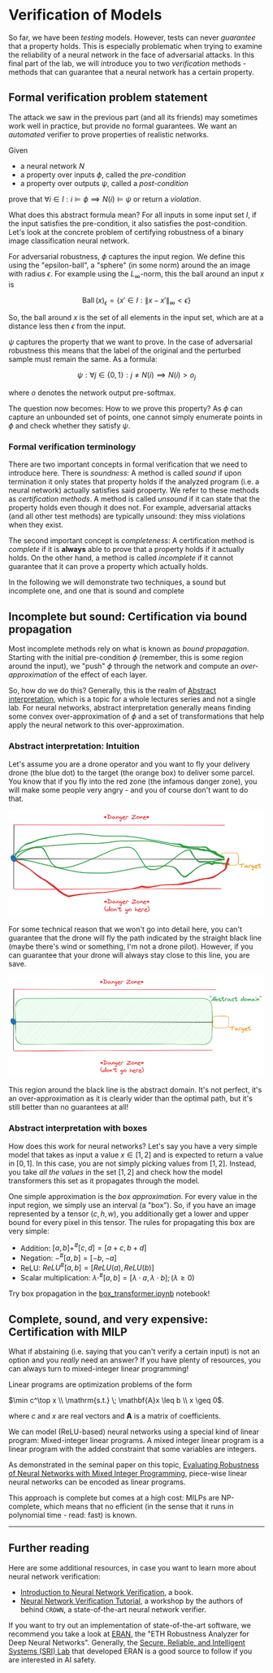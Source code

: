 # Verification of Models

So far, we have been _testing_ models. However, tests can never _guarantee_ that a property holds. This is especially problematic when trying to examine the reliability of a neural network in the face of adversarial attacks.
In this final part of the lab, we will introduce you to two _verification_ methods - methods that can guarantee that a neural network has a certain property.

## Formal verification problem statement

The attack we saw in the previous part (and all its friends) may sometimes work well in practice, but provide no formal guarantees.
We want an _automated_ verifier to prove properties of realistic networks.

Given

- a neural network $N$
- a property over inputs $\phi$, called the _pre-condition_
- a property over outputs $\psi$, called a _post-condition_

prove that $\forall i \in I : i \models \phi \implies N(i) \models \psi$ or return a _violation_.

What does this abstract formula mean? For all inputs in some input set $I$, if the input satisfies the pre-condition, it also satisfies the post-condition.
Let's look at the concrete problem of certifying robustness of a binary image classification neural network.

For adversarial robustness, $\phi$ captures the input region. We define this using the "epsilon-ball", a "sphere"  (in some norm) around the an image with radius $\epsilon$.
For example using the $L_\infty$-norm, this the ball around an input $x$ is

$$\operatorname{Ball}(x)_\epsilon = \{x' \in I : \|x - x'\|_\infty < \epsilon\}$$

So, the ball around $x$ is the set of all elements in the input set, which are at a distance less then $\epsilon$ from the input.

$\psi$ captures the property that we want to prove. In the case of adversarial robustness this means that the label of the original and the perturbed sample must remain the same.
As a formula:

$$\psi: \forall j \in \{0, 1\}: j \neq N(i) \implies N(i) > o_j$$

where $o$ denotes the network output pre-softmax.

The question now becomes: How to we prove this property? As $\phi$ can capture an unbounded set of points, one cannot simply enumerate points in $\phi$
and check whether they satisfy $\psi$.

### Formal verification terminology

There are two important concepts in formal verification that we need to introduce here.
There is _soundness_: A method is called _sound_ if upon termination it only states that property holds if the analyzed program (i.e. a neural network)
actually satisfies said property. We refer to these methods as _certification methods_. A method is called _unsound_ if it can state that the property holds
even though it does not. For example, adversarial attacks (and all other test methods) are typically unsound: they miss violations when they exist.

The second important concept is _completeness_: A certification method is _complete_ if it is **always** able to prove that a property holds if it actually holds.
On the other hand, a method is called _incomplete_ if it cannot guarantee that it can prove a property which actually holds.

In the following we will demonstrate two techniques, a sound but incomplete one, and one that is sound and complete

## Incomplete but sound: Certification via bound propagation

Most incomplete methods rely on what is known as _bound propagation_. Starting with the initial pre-condition $\phi$ (remember, this is some region around the input),
we "push" $\phi$ through the network and compute an _over-approximation_ of the effect of each layer.

So, how do we do this? Generally, this is the realm of [Abstract interpretation](https://en.wikipedia.org/wiki/Abstract_interpretation), which is a topic for
a whole lectures series and not a single lab. For neural networks, abstract interpretation generally means finding some convex over-approximation of $\phi$ and a
set of transformations that help apply the neural network to this over-approximation.

### Abstract interpretation: Intuition

Let's assume you are a drone operator and you want to fly your delivery drone (the blue dot) to the target (the orange box) to deliver some parcel.
You know that if you fly into the red zone (the infamous danger zone), you will make some people very angry - and you of course don't want to do that.

![Intuition for abstract interpretation, pt. 1](imgs/abstract_interpretation_intuition_1.png)

For some technical reason that we won't go into detail here, you can't guarantee that the drone will fly the path indicated by the straight black line (maybe there's wind or something, I'm not a drone pilot).
However, if you can guarantee that your drone will always stay close to this line, you are save.

![Intuition for abstract interpretation, pt. 2](imgs/abstract_interpretation_intuition_2.png)

This region around the black line is the abstract domain. It's not perfect, it's an over-approximation as it is clearly wider than the optimal path, but it's still better than no guarantees at all!

### Abstract interpretation with boxes

How does this work for neural networks? Let's say you have a very simple model that takes as input a value $x \in [1, 2]$ and is expected to return a value in $[0, 1]$. In this case, you are not simply picking values from $[1, 2]$.
Instead, you take _all the values_ in the set $[1, 2]$ and check how the model transformers this set as it propagates through the model.

One simple approximation is the _box approximation_. For every value in the input region, we simply use an interval (a "box"). So, if you have an image represented by
a tensor $(c, h, w)$, you additionally get a lower and upper bound for every pixel in this tensor. The rules for propagating this box are very simple:

- Addition: $[a, b] +^\# [c, d] = [a + c, b + d]$
- Negation: $-^\#[a, b] = [-b, -a]$
- ReLU: $ReLU^\#[a, b] = [ReLU(a), ReLU(b)]$
- Scalar multiplication: $\lambda\cdot^\#[a, b] = [\lambda\cdot a, \lambda\cdot b]; (\lambda \geq 0)$

Try box propagation in the [box_transformer.ipynb](./verification/box_transformer.ipynb) notebook!

## Complete, sound, and very expensive: Certification with MILP

What if abstaining (i.e. saying that you can't verify a certain input) is not an option and you _really_ need an answer?
If you have plenty of resources, you can always turn to mixed-integer linear programming!

Linear programs are optimization problems of the form

$\min c^\top x \\ \mathrm{s.t.} \; \mathbf{A}x \leq b \\ x \geq 0$.

where $c$ and $x$ are real vectors and $\mathbf{A}$ is a matrix of coefficients.

We can model (ReLU-based) neural networks using a special kind of linear program: Mixed-integer linear programs.
A mixed integer linear program is a linear program with the added constraint that some variables are integers.

As demonstrated in the seminal paper on this topic, [Evaluating Robustness of Neural Networks with Mixed Integer Programming](https://arxiv.org/pdf/1711.07356.pdf),
piece-wise linear neural networks can be encoded as linear programs.

This approach is complete but comes at a high cost: MILPs are NP-complete, which means that no efficient (in the sense that it runs in polynomial time - read: fast) is known.

---

## Further reading

Here are some additional resources, in case you want to learn more about neural network verification:

- [Introduction to Neural Network Verification](https://verifieddeeplearning.com/), a book.
- [Neural Network Verification Tutorial](https://neural-network-verification.com/), a workshop by the authors of behind `CROWN`, a state-of-the-art neural network verifier.

If you want to try out an implementation of state-of-the-art software, we recommend you take a look at [ERAN](https://github.com/eth-sri/eran), the "ETH Robustness Analyzer for Deep Neural Networks".
Generally, the [Secure, Reliable, and Intelligent Systems (SRI) Lab](https://www.sri.inf.ethz.ch/) that developed ERAN is a good source to follow if you are interested in AI safety.
